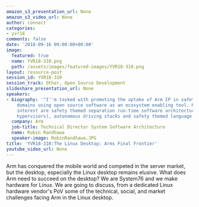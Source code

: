 ```yaml
---
amazon_s3_presentation_url: None
amazon_s3_video_url: None
author: connect
categories:
- yvr18
comments: false
date: '2018-09-16 09:00:00+00:00'
image:
  featured: true
  name: YVR18-310.png
  path: /assets/images/featured-images/YVR18-310.png
layout: resource-post
session_id: YVR18-310
session_track: Other, Open Source Development
slideshare_presentation_url: None
speakers:
- biography: '"I''m tasked with promoting the uptake of Arm IP in safety critical
    domains using open source software as an ecosystem enabling tool. My areas of
    interest are safety themed separation run-time software architecture (microkernels,
    hypervisors), autonomous driving stacks and safety themed language run-times."'
  company: Arm
  job-title: Technical Director System Software Architecture
  name: Robin Randhawa
  speaker-image: RobinRandhawa.JPG
title: 'YVR18-310:The Linux Desktop: Arms Final Frontier'
youtube_video_url: None
---
```


Arm has conquered the mobile world and competed in the server market, but the desktop, especially the Linux desktop remains elusive.  What does Arm need to succeed on the desktop?  We are System76 and we make hardware for Linux. We are going to discuss, from a dedicated Linux hardware vendor's PoV some of the technical, social, and market challenges facing Arm in the Linux desktop.